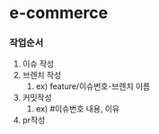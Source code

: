 # e-commerce


### 작업순서
1. 이슈 작성
2. 브렌치 작성
   1. ex) feature/이슈번호-브렌치 이름 
3. 커밋작성
   1. ex) #이슈번호 내용, 이유
4. pr작성